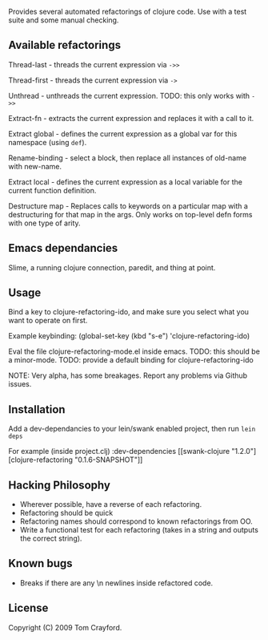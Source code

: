 Provides several automated refactorings of clojure code.
Use with a test suite and some manual
checking.

Available refactorings
----------------------

Thread-last - threads the current expression via `->>`

Thread-first - threads the current expression via `->`

Unthread - unthreads the current expression. TODO: this only works with `->>`

Extract-fn - extracts the current expression and replaces it with a
call to it.

Extract global - defines the current expression as a global var for
this namespace (using `def`).

Rename-binding - select a block, then replace all instances of
old-name with new-name.

Extract local - defines the current expression as a local variable for
the current function definition.

Destructure map - Replaces calls to keywords on a particular map with
a destructuring for that map in the args. Only works on top-level defn
forms with one type of arity.

Emacs dependancies
---
Slime, a running clojure connection, paredit, and thing at point.

Usage
---

Bind a key to clojure-refactoring-ido, and make sure you select
what you want to operate on first.

Example keybinding:
    (global-set-key (kbd "s-e") 'clojure-refactoring-ido)

Eval the file clojure-refactoring-mode.el inside emacs.
TODO: this should be a minor-mode.
TODO: provide a default binding for clojure-refactoring-ido

NOTE: Very alpha, has some breakages. Report any problems via Github issues.

Installation
---

Add a dev-dependancies to your lein/swank enabled project, then run
`lein deps`

For example (inside project.clj)
    :dev-dependencies [[swank-clojure "1.2.0"]
                       [clojure-refactoring "0.1.6-SNAPSHOT"]]

Hacking Philosophy
--------------------
- Wherever possible, have a reverse of each refactoring.
- Refactoring should be quick
- Refactoring names should correspond to known refactorings from OO.
- Write a functional test for each refactoring (takes in a string and
outputs the correct string).

Known bugs
---
- Breaks if there are any \n newlines inside refactored code.

License
---
Copyright (C) 2009 Tom Crayford.

